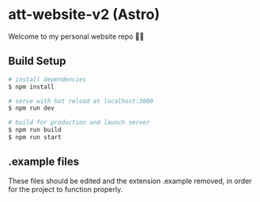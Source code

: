 # att-website-v2 (Astro)

Welcome to my personal website repo 👨‍💻

## Build Setup

```bash
# install dependencies
$ npm install

# serve with hot reload at localhost:3000
$ npm run dev

# build for production and launch server
$ npm run build
$ npm run start
```

## .example files

These files should be edited and the extension .example removed, in order for the project to function properly.
